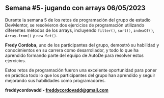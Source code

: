 ## Semana #5- jugando con arrays 06/05/2023

Durante la semana 5 de los retos de programación del grupo de estudio DevMentor, se resolvieron dos ejercicios de programación utilizando diferentes métodos de los arrays, incluyendo `filter()`, `sort()`, `indexOf()`, `Array.from()` y `new Set()`. 

**Fredy Cordoba**, uno de los participantes del grupo, demostró su habilidad y conocimientos en su carrera como desarrollador, y todo lo que ha aprendido formando parte del equipo de AutoDe para resolver estos ejercicios. 

Estos retos de programación fueron una excelente oportunidad para poner en práctica todo lo que los participantes del grupo han aprendido y seguir mejorando sus habilidades como programadores.

**freddycordovadd - freddycordovadd@gmail.com**